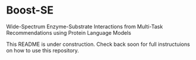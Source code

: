 # Boost-SE
Wide-Spectrum Enzyme-Substrate Interactions from Multi-Task Recommendations using Protein Language Models

This README is under construction. Check back soon for full instructuions on how to use this repository.

